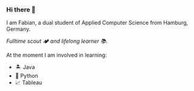 ### Hi there 👋

I am Fabian, a dual student of Applied Computer Science from Hamburg, Germany.

*Fulltime scout 🏕️ and lifelong learner 📚.*

At the moment I am involved in learning:

- 🏝️ Java
- 🤖 Python
- 📈 Tableau
